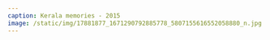 ```yaml
---
caption: Kerala memories - 2015
image: /static/img/17881877_1671290792885778_5807155616552058880_n.jpg
---
```

